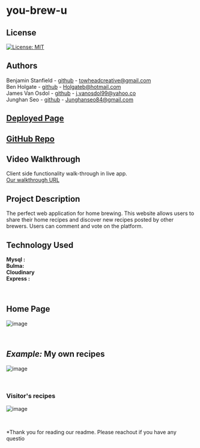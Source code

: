 # you-brew-u



## License

[![License: MIT](https://img.shields.io/badge/License-MIT-yellow.svg)](https://opensource.org/licenses/MIT)

## Authors

Benjamin Stanfield - [github](https://github.com/) - towheadcreative@gmail.com <br>
Ben Holgate - [github](https://github.com/) - Holgateb@hotmail.com <br>
James Van Osdol - [github](https://github.com/) - j.vanosdol99@yahoo.co <br>
Junghan Seo - [github](https://github.com/junghan84) - Junghanseo84@gmail.com <br>

## [Deployed Page]()


## [GitHub Repo](https://github.com/holgateb/you-brew-u)

## Video Walkthrough

Client side functionality walk-through in live app.
<br> [Our walkthrough URL](#)

## Project Description

The perfect web application for home brewing. This website allows users to share their home recipes and discover new recipes posted by other brewers. Users can comment and vote on the platform.  

## Technology Used

**Mysql :** <br>
**Bulma:** <br>
**Cloudinary** <br>
**Express :**

<br>

## Home Page

![image](./assets/)

<br>

## *Example:* My own recipes

![image](./assets/)

<br>

### Visitor's recipes

![image](./assets/)

<br>


*Thank you for reading our readme. Please reachout if you have any questio
